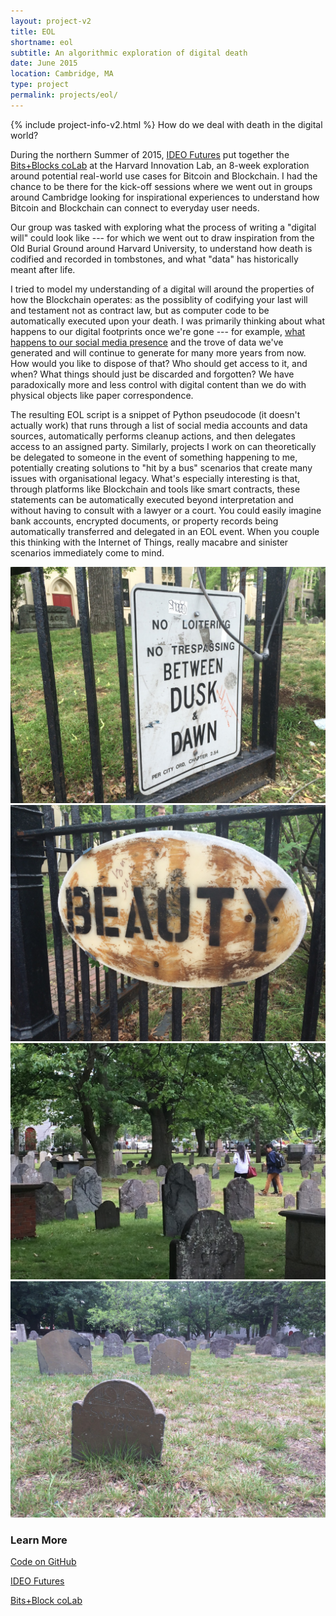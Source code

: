 ```yaml
---
layout: project-v2
title: EOL
shortname: eol
subtitle: An algorithmic exploration of digital death
date: June 2015
location: Cambridge, MA
type: project
permalink: projects/eol/
---
```

{% include project-info-v2.html %}
How do we deal with death in the digital world?

During the northern Summer of 2015, <a href="http://www.ideofutures.com/">IDEO Futures</a> put together the <a href="http://bitsblocks.ideofutures.com/about">Bits+Blocks coLab</a> at the Harvard Innovation Lab, an 8-week exploration around potential real-world use cases for Bitcoin and Blockchain. I had the chance to be there for the kick-off sessions where we went out in groups around Cambridge looking for inspirational experiences to understand how Bitcoin and Blockchain can connect to everyday user needs.

Our group was tasked with exploring what the process of writing a "digital will" could look like --- for which we went out to draw inspiration from the Old Burial Ground around Harvard University, to understand how death is codified and recorded in tombstones, and what "data" has historically meant after life.

I tried to model my understanding of a digital will around the properties of how the Blockchain operates: as the possiblity of codifying your last will and testament not as contract law, but as computer code to be automatically executed upon your death. I was primarily thinking about what happens to our digital footprints once we're gone --- for example, <a href="http://www.bbc.com/news/technology-31438707">what happens to our social media presence</a> and the trove of data we've generated and will continue to generate for many more years from now. How would you like to dispose of that? Who should get access to it, and when? What things should just be discarded and forgotten? We have paradoxically more and less control with digital content than we do with physical objects like paper correspondence.

The resulting EOL script is a snippet of Python pseudocode (it doesn't actually work) that runs through a list of social media accounts and data sources, automatically performs cleanup actions, and then delegates access to an assigned party. Similarly, projects I work on can theoretically be delegated to someone in the event of something happening to me, potentially creating solutions to "hit by a bus" scenarios that create many issues with organisational legacy. What's especially interesting is that, through platforms like Blockchain and tools like smart contracts, these statements can be automatically executed beyond interpretation and without having to consult with a lawyer or a court. You could easily imagine bank accounts, encrypted documents, or property records being automatically transferred and delegated in an EOL event. When you couple this thinking with the Internet of Things, really macabre and sinister scenarios immediately come to mind.

<div class="row project-photos">
	<div class="project-photos_block col-lg-6 col-md-4 col-sm-6 col-xs-12">
		<img src="/files/img/eol-1.JPG" class="project-photos_picture">
	</div>
	<div class="project-photos_block col-lg-6 col-md-4 col-sm-6 col-xs-12">
		<img src="/files/img/eol-2.JPG" class="project-photos_picture">
	</div>
	<div class="project-photos_block col-lg-6 col-md-4 col-sm-6 col-xs-12">
		<img src="/files/img/eol-3.JPG" class="project-photos_picture">
	</div>
	<div class="project-photos_block col-lg-6 col-md-4 col-sm-6 col-xs-12">
		<img src="/files/img/eol-4.JPG" class="project-photos_picture">
	</div>
</div>

<h3>Learn More</h3>

<div class="row page-blocks project-resources">
	<div class="col-md-3 col-sm-4 col-xs-6">
		<div class="project-resources_block">
			<a href="https://github.com/piscosour/eol-script">
				<p class="project-resources_icon"><span class="glyphicon glyphicon-link" aria-hidden="true"></span></p>
				<p>Code on GitHub</p>
			</a>
		</div>
	</div>
	<div class="col-md-3 col-sm-4 col-xs-6">
		<div class="project-resources_block">
			<a href="http://www.ideofutures.com/">
				<p class="project-resources_icon"><span class="glyphicon glyphicon-link" aria-hidden="true"></span></p>
				<p>IDEO Futures</p>
			</a>
		</div>
	</div>
	<div class="col-md-3 col-sm-4 col-xs-6">
		<div class="project-resources_block">
			<a href="http://bitsblocks.ideofutures.com/about">
				<p class="project-resources_icon"><span class="glyphicon glyphicon-link" aria-hidden="true"></span></p>
				<p>Bits+Block coLab</p>
			</a>
		</div>
	</div>
</div>

